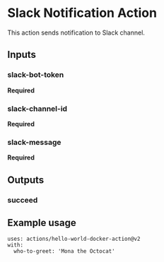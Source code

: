 # Slack Notification Action
This action sends notification to Slack channel.

## Inputs
### slack-bot-token
**Required**
### slack-channel-id
**Required**
### slack-message
**Required**

## Outputs
### succeed

## Example usage
```
uses: actions/hello-world-docker-action@v2
with:
  who-to-greet: 'Mona the Octocat'
```
